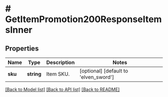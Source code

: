 # # GetItemPromotion200ResponseItemsInner

## Properties

Name | Type | Description | Notes
------------ | ------------- | ------------- | -------------
**sku** | **string** | Item SKU. | [optional] [default to 'elven_sword']

[[Back to Model list]](../../README.md#models) [[Back to API list]](../../README.md#endpoints) [[Back to README]](../../README.md)
